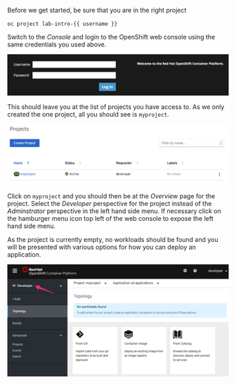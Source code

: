 Before we get started, be sure that you are in the right project

```execute
oc project lab-intro-{{ username }}
```


Switch to the _Console_ and login to the OpenShift web console using the
same credentials you used above.

![Web Console Login](../../assets/introduction/deploying-images-42/01-web-console-login.png)

This should leave you at the list of projects you have access to. As we only
created the one project, all you should see is ``myproject``.

![List of Projects](../../assets/introduction/deploying-images-42/01-list-of-projects.png)

Click on ``myproject`` and you should then be at the _Overview_ page for
the project. Select the _Developer_ perspective for the project instead of the _Adminstrator_ perspective in the left hand side menu. If necessary click on the hamburger menu icon top left of the web console to expose the left hand side menu.

As the project is currently empty, no workloads should be found and you will be presented with various options for how you can deploy an application.

![Add to Project](../../assets/introduction/deploying-images-42/01-add-to-project.png)
